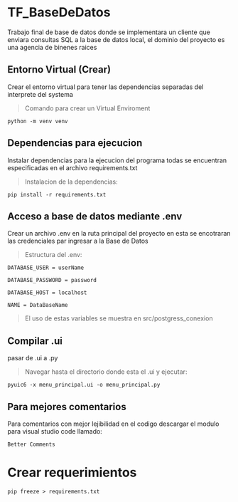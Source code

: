 # TF_BaseDeDatos

Trabajo final de base de datos donde se implementara un cliente que enviara consultas SQL a la base de datos local, el dominio del proyecto es una agencia de binenes raices

## Entorno Virtual (Crear)

Crear el entorno virtual para tener las dependencias separadas del interprete del systema

> Comando para crear un Virtual Enviroment

    python -m venv venv

## Dependencias para ejecucion

Instalar dependencias para la ejecucion del programa
todas se encuentran especificadas en el archivo
requirements.txt

> Instalacion de la dependencias:

    pip install -r requirements.txt

## Acceso a base de datos mediante .env

Crear un archivo .env en la ruta principal del proyecto
en esta se encotraran las credenciales par ingresar a la
Base de Datos

> Estructura del .env:

    DATABASE_USER = userName

    DATABASE_PASSWORD = password

    DATABASE_HOST = localhost

    NAME = DataBaseName

> El uso de estas variables se muestra en src/postgress_conexion

## Compilar .ui

pasar de .ui a .py

> Navegar hasta el directorio donde esta el .ui y ejecutar:

    pyuic6 -x menu_principal.ui -o menu_principal.py

## Para mejores comentarios

Para comentarios con mejor lejibilidad en el codigo 
descargar el modulo para visual studio code llamado:

    Better Comments

# Crear requerimientos

    pip freeze > requirements.txt